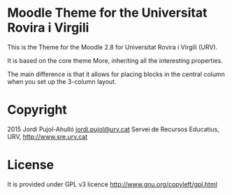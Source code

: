 # Moodle Theme for the Universitat Rovira i Virgili

This is the Theme for the Moodle 2.8 for Universitat Rovira i Virgili (URV).

It is based on the core theme More, inheriting all the interesting
properties.

The main difference is that it allows for placing blocks in the central column
when you set up the 3-column layout.


# Copyright

2015 Jordi Pujol-Ahulló <jordi.pujol@urv.cat>
Servei de Recursos Educatius, URV, http://www.sre.urv.cat


# License

It is provided under GPL v3 licence http://www.gnu.org/copyleft/gpl.html
